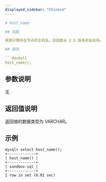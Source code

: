 ```yaml
---
displayed_sidebar: "Chinese"
---

# host_name

## 功能

获取计算所在节点的主机名。该函数从 2.5 版本开始支持。

## 语法

```Haskell
host_name();
```

## 参数说明

无

## 返回值说明

返回值的数据类型为 VARCHAR。

## 示例

```Plain Text
mysql> select host_name();
+-------------+
| host_name() |
+-------------+
| sandbox-sql |
+-------------+
1 row in set (0.01 sec)
```